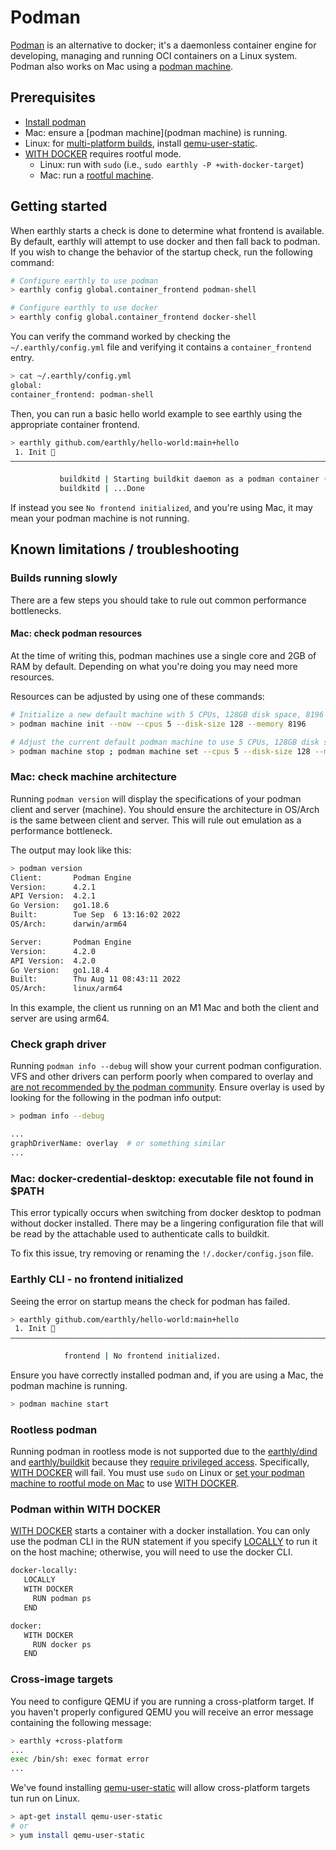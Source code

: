 # Podman
[Podman](https://podman.io/) is an alternative to docker; 
it's a daemonless container engine for developing, managing and running OCI containers on a Linux system.
Podman also works on Mac using a [podman machine](https://docs.podman.io/en/latest/markdown/podman-machine.1.html).

## Prerequisites
 - [Install podman](https://podman.io/getting-started/installation)
 - Mac: ensure a [podman machine](podman machine) is running.
 - Linux: for [multi-platform builds](https://docs.earthly.dev/docs/guides/multi-platform), install [qemu-user-static](https://github.com/multiarch/qemu-user-static).
 - [WITH DOCKER](https://docs.earthly.dev/docs/earthfile#with-docker) requires rootful mode.
   - Linux: run with `sudo` (i.e., `sudo earthly -P +with-docker-target`)
   - Mac: run a [rootful machine](https://docs.podman.io/en/latest/markdown/podman-machine-set.1.html#rootful).

## Getting started
When earthly starts a check is done to determine what frontend is available.
By default, earthly will attempt to use docker and then fall back to podman.
If you wish to change the behavior of the startup check, run the following command:

```bash
# Configure earthly to use podman
> earthly config global.container_frontend podman-shell

# Configure earthly to use docker
> earthly config global.container_frontend docker-shell
```

You can verify the command worked by checking the `~/.earthly/config.yml` file and verifying it contains a `container_frontend` entry.
```bash
> cat ~/.earthly/config.yml
global:
container_frontend: podman-shell
```

Then, you can run a basic hello world example to see earthly using the appropriate container frontend.
```bash
> earthly github.com/earthly/hello-world:main+hello
 1. Init 🚀
————————————————————————————————————————————————————————————————————————————————

           buildkitd | Starting buildkit daemon as a podman container (earthly-buildkitd)...
           buildkitd | ...Done
```

If instead you see `No frontend initialized`, and you're using Mac, it may mean your podman machine is not running.

## Known limitations / troubleshooting
### Builds running slowly
There are a few steps you should take to rule out common performance bottlenecks.

#### Mac: check podman resources
At the time of writing this, podman machines use a single core and 2GB of RAM by default. 
Depending on what you're doing you may need more resources.

Resources can be adjusted by using one of these commands:
```bash
# Initialize a new default machine with 5 CPUs, 128GB disk space, 8196 MB of memory, and start it
> podman machine init --now --cpus 5 --disk-size 128 --memory 8196 

# Adjust the current default podman machine to use 5 CPUs, 128GB disk space, and 8196 MB of memory
> podman machine stop ; podman machine set --cpus 5 --disk-size 128 --memory 8196 && podman machine start
```

### Mac: check machine architecture
Running `podman version` will display the specifications of your podman client and server (machine).
You should ensure the architecture in OS/Arch is the same between client and server.
This will rule out emulation as a performance bottleneck.

The output may look like this:
```bash
> podman version
Client:       Podman Engine
Version:      4.2.1
API Version:  4.2.1
Go Version:   go1.18.6
Built:        Tue Sep  6 13:16:02 2022
OS/Arch:      darwin/arm64

Server:       Podman Engine
Version:      4.2.0
API Version:  4.2.0
Go Version:   go1.18.4
Built:        Thu Aug 11 08:43:11 2022
OS/Arch:      linux/arm64
```
In this example, the client us running on an M1 Mac and both the client and server are using arm64.

### Check graph driver
Running `podman info --debug` will show your current podman configuration.
VFS and other drivers can perform poorly when compared to overlay and 
[are not recommended by the podman community](https://github.com/containers/podman/issues/13226).
Ensure overlay is used by looking for the following in the podman info output:
```bash
> podman info --debug

...
graphDriverName: overlay  # or something similar
...
```

### Mac: docker-credential-desktop: executable file not found in $PATH
This error typically occurs when switching from docker desktop to podman without docker installed.
There may be a lingering configuration file that will be read by the attachable used to authenticate calls to buildkit.

To fix this issue, try removing or renaming the `!/.docker/config.json` file.

### Earthly CLI - no frontend initialized
Seeing the error on startup means the check for podman has failed.
```bash
> earthly github.com/earthly/hello-world:main+hello
 1. Init 🚀
————————————————————————————————————————————————————————————————————————————————

            frontend | No frontend initialized.
```

Ensure you have correctly installed podman and, if you are using a Mac, the podman machine is running.
```bash
> podman machine start
```

### Rootless podman
Running podman in rootless mode is not supported due to the [earthly/dind](https://hub.docker.com/r/earthly/dind) and 
[earthly/buildkit](https://hub.docker.com/r/earthly/buildkitd) because they [require privileged access](https://docs.earthly.dev/docs/guides/using-the-earthly-docker-images/buildkit-standalone#requirements).
Specifically, [WITH DOCKER](https://docs.earthly.dev/docs/earthfile#with-docker) will fail.
You must use `sudo` on Linux or [set your podman machine to rootful mode on Mac](https://docs.podman.io/en/latest/markdown/podman-machine-set.1.html#rootful) to use [WITH DOCKER](https://docs.earthly.dev/docs/earthfile#with-docker).

### Podman within WITH DOCKER
[WITH DOCKER](https://docs.earthly.dev/docs/earthfile#with-docker) starts a container with a docker installation. 
You can only use the podman CLI in the RUN statement if you specify [LOCALLY](https://docs.earthly.dev/best-practices#pattern-optionally-locally)
to run it on the host machine; otherwise, you will need to use the docker CLI.

```bash
docker-locally:
   LOCALLY
   WITH DOCKER
     RUN podman ps
   END
```

```bash
docker:
   WITH DOCKER
     RUN docker ps
   END
```

### Cross-image targets
You need to configure QEMU if you are running a cross-platform target.
If you haven't properly configured QEMU you will receive an error message containing the following message:
```bash
> earthly +cross-platform
...
exec /bin/sh: exec format error
...
```

We've found installing [qemu-user-static](https://github.com/multiarch/qemu-user-static) will allow cross-platform targets tun run on Linux.
```bash
> apt-get install qemu-user-static
# or
> yum install qemu-user-static
```
